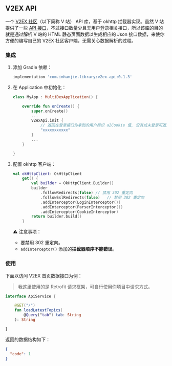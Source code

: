 ## V2EX API

一个 [V2EX 社区](https://v2ex.com/)（以下简称 V 站） API 库，基于 okhttp 拦截器实现。虽然 V 站提供了一些 [API 接口](https://v2ex.com/p/7v9TEc53)，不过接口数量少且无用户登录相关接口，所以该库的目的就是通过解析 V 站的 HTML 静态页面数据以生成相应的 Json 接口数据，来使你方便的编写自己的 V2EX 社区客户端，无需关心数据解析的过程。



### 集成

1. 添加 Gradle 依赖：

   ```groovy
   implementation 'com.imhanjie.library:v2ex-api:0.1.3'
   ```

2. 在 Application 中初始化：

   ``` kotlin
   class MyApp : MultiDexApplication() {
   
       override fun onCreate() {
           super.onCreate()
           ...
           V2exApi.init {
               // 返回在登录接口你拿到的用户标识 a2Cookie 值, 没有或未登录可返回 null or ""
               "xxxxxxxxxxx"
           }
           ...
       }
   
   }
   ```

3. 配置 okhttp 客户端：

   ``` kotlin
   val okHttpClient: OkHttpClient
       get() {
           val builder = OkHttpClient.Builder()
           builder
               .followRedirects(false) // 禁用 302 重定向
               .followSslRedirects(false)	// 禁用 302 重定向
               .addInterceptor(LoginInterceptor())
               .addInterceptor(ParserInterceptor())
               .addInterceptor(CookieInterceptor)
           return builder.build()
       }
   ```

   ⚠️ 注意事项：

   - 要禁用 302 重定向。
   - `addInterceptor()` 添加的**拦截器顺序不能错误**。





### 使用

下面以访问 V2EX 首页数据接口为例：

> 我这里使用的是 Retrofit 请求框架，可自行使用你项目中请求方式。

``` kotlin
interface ApiService {

    @GET("/")
    fun loadLatestTopics(
        @Query("tab") tab: String
    ): String

}
```

返回的数据结构如下：

``` json
{
  "code": 1
}
```

